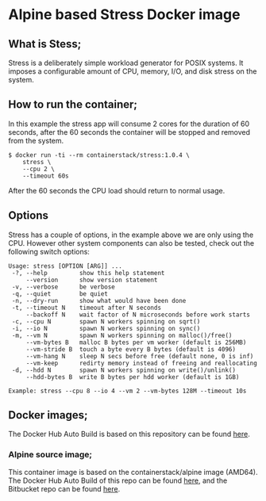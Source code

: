 # Alpine based Stress Docker image

## What is Stess;
Stress is a deliberately simple workload generator for POSIX systems. It imposes a configurable amount of CPU, memory, I/O, and disk stress on the system.

## How to run the container;
In this example the stress app will consume 2 cores for the duration of 60 seconds, after the 60 seconds the container will be stopped and removed from the system.

````
$ docker run -ti --rm containerstack/stress:1.0.4 \
    stress \
    --cpu 2 \
    --timeout 60s
````

After the 60 seconds the CPU load should return to normal usage.

## Options

Stress has a couple of options, in the example above we are only using the CPU.
However other system components can also be tested, check out the following switch options:

````
Usage: stress [OPTION [ARG]] ...
 -?, --help         show this help statement
     --version      show version statement
 -v, --verbose      be verbose
 -q, --quiet        be quiet
 -n, --dry-run      show what would have been done
 -t, --timeout N    timeout after N seconds
     --backoff N    wait factor of N microseconds before work starts
 -c, --cpu N        spawn N workers spinning on sqrt()
 -i, --io N         spawn N workers spinning on sync()
 -m, --vm N         spawn N workers spinning on malloc()/free()
     --vm-bytes B   malloc B bytes per vm worker (default is 256MB)
     --vm-stride B  touch a byte every B bytes (default is 4096)
     --vm-hang N    sleep N secs before free (default none, 0 is inf)
     --vm-keep      redirty memory instead of freeing and reallocating
 -d, --hdd N        spawn N workers spinning on write()/unlink()
     --hdd-bytes B  write B bytes per hdd worker (default is 1GB)

Example: stress --cpu 8 --io 4 --vm 2 --vm-bytes 128M --timeout 10s
````

## Docker images;
The Docker Hub Auto Build is based on this repository can be found [here](https://hub.docker.com/r/containerstack/stress/).

### Alpine source image;
This container image is based on the containerstack/alpine image (AMD64).
The Docker Hub Auto Build of this repo can be found [here](https://hub.docker.com/r/containerstack/alpine/), and the Bitbucket repo can be found [here](https://bitbucket.org/containerstack/docker-stress/).
